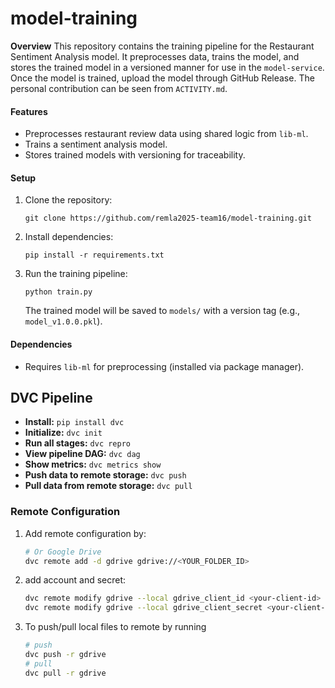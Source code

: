 # model-training 

**Overview**
This repository contains the training pipeline for the Restaurant Sentiment Analysis model. It preprocesses data, trains the model, and stores the trained model in a versioned manner for use in the `model-service`. Once the model is trained, upload the model through GitHub Release. The personal contribution can be seen from `ACTIVITY.md`.

#### **Features**

- Preprocesses restaurant review data using shared logic from `lib-ml`.
- Trains a sentiment analysis model.
- Stores trained models with versioning for traceability.

#### **Setup**

1. Clone the repository:

   ```
   git clone https://github.com/remla2025-team16/model-training.git
   ```

2. Install dependencies:

   ```
   pip install -r requirements.txt
   ```

3. Run the training pipeline:

   ```
   python train.py
   ```

   The trained model will be saved to `models/` with a version tag (e.g., `model_v1.0.0.pkl`).

#### **Dependencies**

- Requires `lib-ml` for preprocessing (installed via package manager).

## DVC Pipeline

- **Install:** `pip install dvc`  
- **Initialize:** `dvc init`  
- **Run all stages:** `dvc repro`  
- **View pipeline DAG:** `dvc dag`  
- **Show metrics:** `dvc metrics show`  
- **Push data to remote storage:** `dvc push`  
- **Pull data from remote storage:** `dvc pull`

### Remote Configuration

1. Add remote configuration by:
   ```bash
   # Or Google Drive
   dvc remote add -d gdrive gdrive://<YOUR_FOLDER_ID>
   ```
2. add account and secret:
   ```bash
   dvc remote modify gdrive --local gdrive_client_id <your-client-id>
   dvc remote modify gdrive --local gdrive_client_secret <your-client-secret>
   ```
3. To push/pull local files to remote by running
   ```bash
   # push
   dvc push -r gdrive
   # pull
   dvc pull -r gdrive
   ```